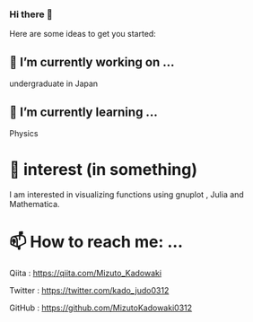 ### Hi there 👋


Here are some ideas to get you started:

## 🔭 I’m currently working on ... 
undergraduate in Japan
## 🌱 I’m currently learning ... 
Physics

# 💬 interest (in something)
I am interested in visualizing functions using gnuplot , Julia and Mathematica.

# 📫 How to reach me: ...
Qiita : https://qiita.com/Mizuto_Kadowaki

Twitter : https://twitter.com/kado_judo0312

GitHub : https://github.com/MizutoKadowaki0312
